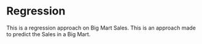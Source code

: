 # Regression
This is a regression approach on Big Mart Sales. This is an approach made to predict the Sales in a Big Mart.
